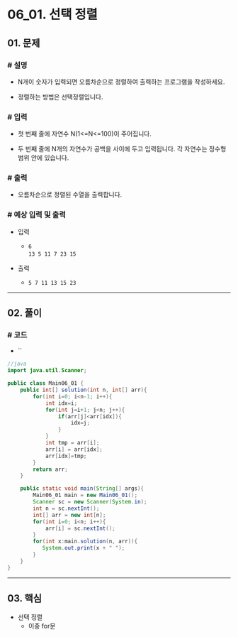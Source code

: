 # 06_01. 선택 정렬

## 01. 문제

### # 설명

- N개이 숫자가 입력되면 오름차순으로 정렬하여 출력하는 프로그램을 작성하세요.

- 정렬하는 방법은 선택정렬입니다.

### # 입력

- 첫 번째 줄에 자연수 N(1<=N<=100)이 주어집니다.

- 두 번째 줄에 N개의 자연수가 공백을 사이에 두고 입력됩니다. 각 자연수는 정수형 범위 안에 있습니다.

### # 출력

- 오름차순으로 정렬된 수열을 출력합니다.

### # 예상 입력 및 출력

- 입력
  - `6`
</br>`13 5 11 7 23 15`

- 출력
  - `5 7 11 13 15 23`

---

## 02. 풀이

### # 코드

- ``

```java
//java
import java.util.Scanner;

public class Main06_01 {
    public int[] solution(int n, int[] arr){
        for(int i=0; i<n-1; i++){
            int idx=i;
            for(int j=i+1; j<n; j++){
                if(arr[j]<arr[idx]){
                    idx=j;
                }
            }
            int tmp = arr[i];
            arr[i] = arr[idx];
            arr[idx]=tmp;
        }
        return arr;
    }

    public static void main(String[] args){
        Main06_01 main = new Main06_01();
        Scanner sc = new Scanner(System.in);
        int n = sc.nextInt();
        int[] arr = new int[n];
        for(int i=0; i<n; i++){
            arr[i] = sc.nextInt();
        }
        for(int x:main.solution(n, arr)){
           System.out.print(x + " ");
        }
    }
}
```

---

## 03. 핵심

- 선택 정렬
  - 이중 for문
